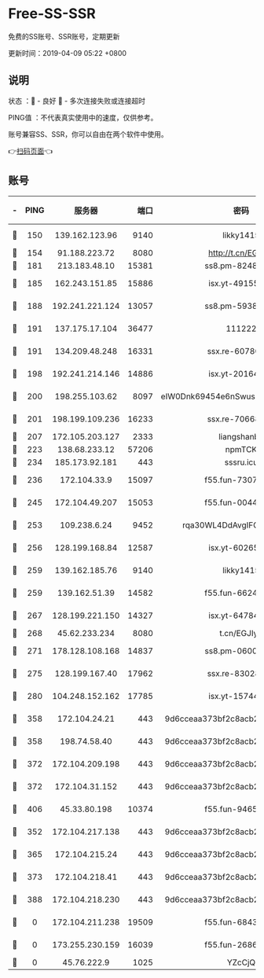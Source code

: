 # Free-SS-SSR

免费的SS账号、SSR账号，定期更新

更新时间：2019-04-09 05:22 +0800

## 说明

状态     ：🙂 - 良好 🙁 - 多次连接失败或连接超时

PING值   ：不代表真实使用中的速度，仅供参考。

账号兼容SS、SSR，你可以自由在两个软件中使用。

👉[扫码页面](https://liesauer.github.io/Free-SS-SSR/)👈

## 账号

|-|PING|服务器|端口|密码|加密方式|区域|
|:----:|:----:|:-----:|-----:|:----:|:----:|:----:|
|🙂|150|139.162.123.96|9140|likky1415|aes-256-cfb|JP|
|🙂|154|91.188.223.72|8080|http://t.cn/EGJIyrl|rc4-md5|RU|
|🙂|181|213.183.48.10|15381|ss8.pm-82487575|rc4-md5|RU|
|🙂|185|162.243.151.85|15886|isx.yt-49155174|aes-256-cfb|US|
|🙂|188|192.241.221.124|13057|ss8.pm-59380091|aes-256-cfb|US|
|🙂|191|137.175.17.104|36477|111222|aes-256-cfb|CN|
|🙂|191|134.209.48.248|16331|ssx.re-60780251|aes-256-cfb|US|
|🙂|198|192.241.214.146|14886|isx.yt-20164849|aes-256-cfb|US|
|🙂|200|198.255.103.62|8097|eIW0Dnk69454e6nSwuspv9DmS201tQ0D|aes-256-cfb|US|
|🙂|201|198.199.109.236|16233|ssx.re-70668248|aes-256-cfb|US|
|🙂|207|172.105.203.127|2333|liangshanbo|chacha20|JP|
|🙂|223|138.68.233.12|57206|npmTCK|rc4-md5|US|
|🙂|234|185.173.92.181|443|sssru.icu|rc4-md5|RU|
|🙂|236|172.104.33.9|15097|f55.fun-73077519|aes-256-cfb|SG|
|🙂|245|172.104.49.207|15053|f55.fun-00442983|aes-256-cfb|SG|
|🙂|253|109.238.6.24|9452|rqa30WL4DdAvgIFG6Fs3znzTa|aes-256-cfb|FR|
|🙂|256|128.199.168.84|12587|isx.yt-60265263|aes-256-cfb|SG|
|🙂|259|139.162.185.76|9140|likky1415|aes-256-cfb|DE|
|🙂|259|139.162.51.39|14582|f55.fun-66240156|aes-256-cfb|SG|
|🙂|267|128.199.221.150|14327|isx.yt-64784578|aes-256-cfb|SG|
|🙂|268|45.62.233.234|8080|t.cn/EGJIyrl|rc4-md5|CA|
|🙂|271|178.128.108.168|14837|ss8.pm-06000886|aes-256-cfb|SG|
|🙂|275|128.199.167.40|17962|ssx.re-83028997|aes-256-cfb|SG|
|🙂|280|104.248.152.162|17785|isx.yt-15744802|aes-256-cfb|SG|
|🙂|358|172.104.24.21|443|9d6cceaa373bf2c8acb22e60b6a58be6|aes-256-cfb|US|
|🙂|358|198.74.58.40|443|9d6cceaa373bf2c8acb22e60b6a58be6|aes-256-cfb|US|
|🙂|372|172.104.209.198|443|9d6cceaa373bf2c8acb22e60b6a58be6|aes-256-cfb|US|
|🙂|372|172.104.31.152|443|9d6cceaa373bf2c8acb22e60b6a58be6|aes-256-cfb|US|
|🙂|406|45.33.80.198|10374|f55.fun-94658580|aes-256-cfb|US|
|🙁|352|172.104.217.138|443|9d6cceaa373bf2c8acb22e60b6a58be6|aes-256-cfb|US|
|🙁|365|172.104.215.24|443|9d6cceaa373bf2c8acb22e60b6a58be6|aes-256-cfb|US|
|🙁|373|172.104.218.41|443|9d6cceaa373bf2c8acb22e60b6a58be6|aes-256-cfb|US|
|🙁|388|172.104.218.230|443|9d6cceaa373bf2c8acb22e60b6a58be6|aes-256-cfb|US|
|🙁|0|172.104.211.238|19509|f55.fun-68433460|aes-256-cfb|US|
|🙁|0|173.255.230.159|16039|f55.fun-26864065|aes-256-cfb|US|
|🙁|0|45.76.222.9|1025|YZcCjQ|rc4-md5|JP|
